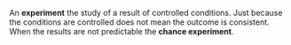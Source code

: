 An **experiment** the study of a result of controlled conditions. Just because the conditions are controlled does not mean the outcome is consistent. When the results are not predictable the **chance experiment**.
